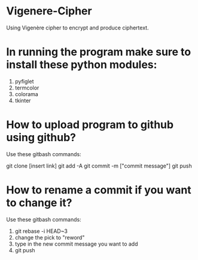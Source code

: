 # Vigenere-Cipher

Using Vigenère cipher to encrypt and produce ciphertext.

# In running the program make sure to install these python modules:

1. pyfiglet
2. termcolor
3. colorama
4. tkinter

# How to upload program to github using github?

Use these gitbash commands:

git clone [insert link]
git add -A
git commit -m ["commit message"]
git push

# How to rename a commit if you want to change it?

Use these gitbash commands:

1. git rebase -i HEAD~3
2. change the pick to "reword"
3. type in the new commit message you want to add
4. git push
